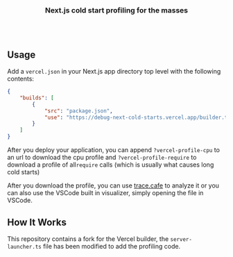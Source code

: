 <div align='center'>
    <br/>
    <br/>
    <br/>
    <h3>Next.js cold start profiling for the masses</h3>
    <br/>
    <br/>
</div>

## Usage

Add a `vercel.json` in your Next.js app directory top level with the following contents:

```json
{
    "builds": [
        {
            "src": "package.json",
            "use": "https://debug-next-cold-starts.vercel.app/builder.tgz"
        }
    ]
}
```

After you deploy your application, you can append `?vercel-profile-cpu` to an url to download the cpu profile and `?vercel-profile-require` to download a profile of all`require` calls (which is usually what causes long cold starts)

After you download the profile, you can use [trace.cafe](https://trace.cafe) to analyze it or you can also use the VSCode built in visualizer, simply opening the file in VSCode.

## How It Works

This repository contains a fork for the Vercel builder, the `server-launcher.ts` file has been modified to add the profiling code.
